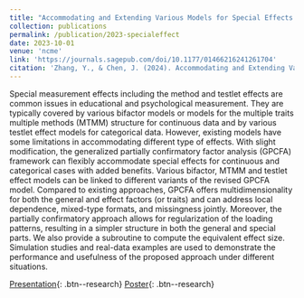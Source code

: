 ```yaml
---
title: "Accommodating and Extending Various Models for Special Effects Within the Generalized Partially Confirmatory Factor Analysis Framework"
collection: publications
permalink: /publication/2023-specialeffect
date: 2023-10-01
venue: 'ncme'
link: 'https://journals.sagepub.com/doi/10.1177/01466216241261704'
citation: 'Zhang, Y., & Chen, J. (2024). Accommodating and Extending Various Models for Special Effects Within the Generalized Partially Confirmatory Factor Analysis Framework. Applied Psychological Measurement, 48(4-5), 208-229. https://doi.org/10.1177/01466216241261704'
---
```


Special measurement effects including the method and testlet effects are common issues in educational and psychological measurement. They are typically covered by various bifactor models or models for the multiple traits multiple methods (MTMM) structure for continuous data and by various testlet effect models for categorical data. However, existing models have some limitations in accommodating different type of effects. With slight modification, the generalized partially confirmatory factor analysis (GPCFA) framework can flexibly accommodate special effects for continuous and categorical cases with added benefits. Various bifactor, MTMM and testlet effect models can be linked to different variants of the revised GPCFA model. Compared to existing approaches, GPCFA offers multidimensionality for both the general and effect factors (or traits) and can address local dependence, mixed-type formats, and missingness jointly. Moreover, the partially confirmatory approach allows for regularization of the loading patterns, resulting in a simpler structure in both the general and special parts. We also provide a subroutine to compute the equivalent effect size. Simulation studies and real-data examples are used to demonstrate the performance and usefulness of the proposed approach under different situations.

[Presentation](/files/html/posts/NCME_SE_pre.html){: .btn--research} [Poster](/files/pdf/research/NCME2023poster.pdf){: .btn--research}